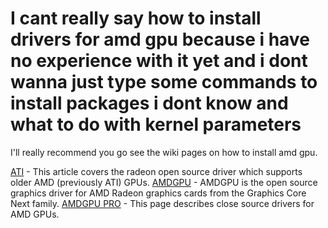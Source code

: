 # I cant really say how to install drivers for amd gpu because i have no experience with it yet and i dont wanna just type some commands to install packages i dont know and what to do with kernel parameters
I'll really recommend you go see the wiki pages on how to install amd gpu.

[ATI](https://wiki.archlinux.org/title/ATI) - This article covers the radeon open source driver which supports older AMD (previously ATI) GPUs. 
[AMDGPU](https://wiki.archlinux.org/title/AMDGPU) - AMDGPU is the open source graphics driver for AMD Radeon graphics cards from the Graphics Core Next family. 
[AMDGPU PRO](https://wiki.archlinux.org/title/AMDGPU_PRO) - This page describes close source drivers for AMD GPUs. 
